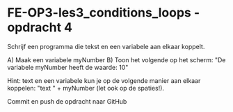 ﻿# FE-OP3-les3_conditions_loops - opdracht 4

Schrijf een programma die tekst en een variabele aan elkaar koppelt.

A)  Maak een variabele myNumber
B)  Toon het volgende op het scherm: "De variabele myNumber heeft de waarde: 10" 

Hint: text en een variabele kun je op de volgende manier aan elkaar koppelen: "text " + myNumber  (let ook op de spaties!).

Commit en push de opdracht naar GitHub

